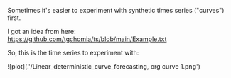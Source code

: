 Sometimes it's easier to experiment with synthetic times series ("curves") first.

I got an idea from here: https://github.com/tgchomia/ts/blob/main/Example.txt

So, this is the time series to experiment with:

![plot](.'/Linear_deterministic_curve_forecasting, org curve 1.png')




